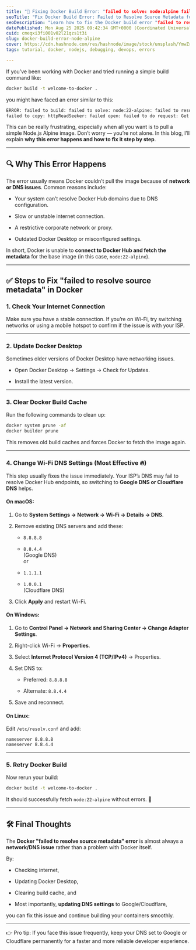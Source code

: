 ```yaml
---
title: "🚀 Fixing Docker Build Error: "failed to solve: node:alpine failed to resolve source metadata""
seoTitle: "Fix Docker Build Error: Failed to Resolve Source Metadata for Node:alp"
seoDescription: "Learn how to fix the Docker build error "failed to resolve source metadata for node:alpine" by updating DNS settings and using reliable registries."
datePublished: Mon Aug 25 2025 09:42:34 GMT+0000 (Coordinated Universal Time)
cuid: cmeqxi3fi001v02l21qzs1t3i
slug: docker-build-error-node-alpine
cover: https://cdn.hashnode.com/res/hashnode/image/stock/unsplash/YmwZrfblRHg/upload/23afab168021856289954af520e0a18e.jpeg
tags: tutorial, docker, nodejs, debugging, devops, errors

---
```


If you’ve been working with Docker and tried running a simple build command like:

```bash
docker build -t welcome-to-docker .
```

you might have faced an error similar to this:

```bash
ERROR: failed to build: failed to solve: node:22-alpine: failed to resolve source metadata for docker.io/library/node:22-alpine: 
failed to copy: httpReadSeeker: failed open: failed to do request: Get "...": dial tcp: lookup docker-images-prod...: no such host
```

This can be really frustrating, especially when all you want is to pull a simple Node.js Alpine image. Don’t worry — you’re not alone. In this blog, I’ll explain **why this error happens and how to fix it step by step**.

---

## 🔍 Why This Error Happens

The error usually means Docker couldn’t pull the image because of **network or DNS issues**. Common reasons include:

* Your system can’t resolve Docker Hub domains due to DNS configuration.
    
* Slow or unstable internet connection.
    
* A restrictive corporate network or proxy.
    
* Outdated Docker Desktop or misconfigured settings.
    

In short, Docker is unable to **connect to Docker Hub and fetch the metadata** for the base image (in this case, `node:22-alpine`).

---

## ✅ Steps to Fix "failed to resolve source metadata" in Docker

### 1\. **Check Your Internet Connection**

Make sure you have a stable connection. If you’re on Wi-Fi, try switching networks or using a mobile hotspot to confirm if the issue is with your ISP.

---

### 2\. **Update Docker Desktop**

Sometimes older versions of Docker Desktop have networking issues.

* Open Docker Desktop → Settings → Check for Updates.
    
* Install the latest version.
    

---

### 3\. **Clear Docker Build Cache**

Run the following commands to clean up:

```bash
docker system prune -af
docker builder prune
```

This removes old build caches and forces Docker to fetch the image again.

---

### 4\. **Change Wi-Fi DNS Settings** (Most Effective 🔥)

This step usually fixes the issue immediately. Your ISP’s DNS may fail to resolve Docker Hub endpoints, so switching to **Google DNS or Cloudflare DNS** helps.

#### On macOS:

1. Go to **System Settings → Network → Wi-Fi → Details → DNS**.
    
2. Remove existing DNS servers and add these:
    
    * `8.8.8.8`
        
    * `8.8.4.4`  
        (Google DNS)  
        or
        
    * `1.1.1.1`
        
    * `1.0.0.1`  
        (Cloudflare DNS)
        
3. Click **Apply** and restart Wi-Fi.
    

#### On Windows:

1. Go to **Control Panel → Network and Sharing Center → Change Adapter Settings**.
    
2. Right-click Wi-Fi → **Properties**.
    
3. Select **Internet Protocol Version 4 (TCP/IPv4)** → Properties.
    
4. Set DNS to:
    
    * Preferred: `8.8.8.8`
        
    * Alternate: `8.8.4.4`
        
5. Save and reconnect.
    

#### On Linux:

Edit `/etc/resolv.conf` and add:

```nginx
nameserver 8.8.8.8
nameserver 8.8.4.4
```

---

### 5\. **Retry Docker Build**

Now rerun your build:

```bash
docker build -t welcome-to-docker .
```

It should successfully fetch `node:22-alpine` without errors. 🎉

---

## 🛠 Final Thoughts

The **Docker "failed to resolve source metadata" error** is almost always a **network/DNS issue** rather than a problem with Docker itself.

By:

* Checking internet,
    
* Updating Docker Desktop,
    
* Clearing build cache, and
    
* Most importantly, **updating DNS settings** to Google/Cloudflare,
    

you can fix this issue and continue building your containers smoothly.

---

👉 Pro tip: If you face this issue frequently, keep your DNS set to Google or Cloudflare permanently for a faster and more reliable developer experience.